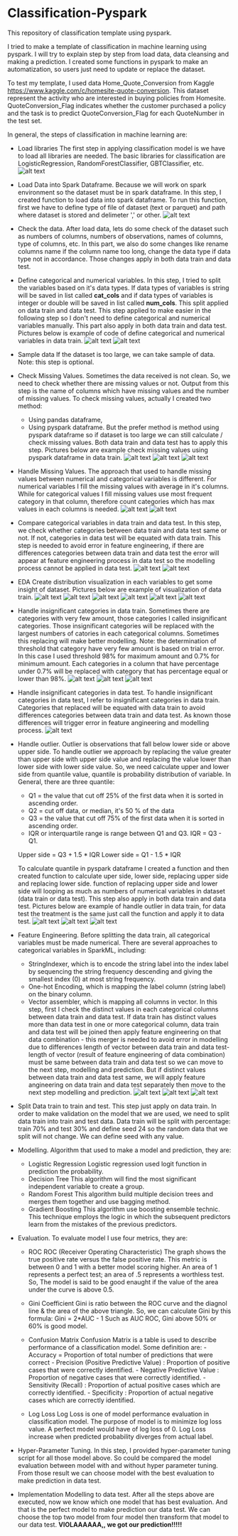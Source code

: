 # Classification-Pyspark
This repository of classification template using pyspark.

I tried to make a template of classification in machine learning using pyspark. I will try to explain step by step from load data, data cleansing and making a prediction. I created some functions in pyspark to make an automatization, so users just need to update or replace the dataset.

To test my template, I used data Home_Quote_Conversion from Kaggle https://www.kaggle.com/c/homesite-quote-conversion. This dataset represent the activity who are interested in buying policies from Homesite. QuoteConversion_Flag indicates whether the customer purchased a policy and the task is to predict QuoteConversion_Flag for each QuoteNumber in the test set.

In general, the steps of classification in machine learning are:

* Load libraries
  The first step in applying classification model is we have to load all libraries are needed. The basic libraries for classification are LogisticRegression, RandomForestClassifier, GBTClassifier, etc.
  ![alt text](https://github.com/elsyifa/Classification-Pyspark/blob/master/Image/load_libraries.png)


* Load Data into Spark Dataframe.
  Because we will work on spark environment so the dataset must be in spark dataframe. In this step, I created function to load data into spark dataframe. To run this function, first we have to define type of file of dataset (text or parquet) and path where dataset is stored and delimeter ',' or other. 
  ![alt text](https://github.com/elsyifa/Classification-Pyspark/blob/master/Image/load_dataset_function.png)
  
  
* Check the data.
  After load data, lets do some check of the dataset such as numbers of columns, numbers of observations, names of columns, type of columns, etc. In this part, we also do some changes like rename columns name if the column name too long, change the data type if data type not in accordance. Those changes apply in both data train and data test.
  
  
* Define categorical and numerical variables.
  In this step, I tried to split the variables based on it's data types. If data types of variables is string will be saved in list called **cat_cols** and if data types of variables is integer or double will be saved in list called **num_cols**. This split applied on data train and data test. This step applied to make easier in the following step so I don't need to define categorical and numerical variables manually. This part also apply in both data train and data test.
  Pictures below is example of code of define categorical and numerical variables in data train.
  ![alt text](https://github.com/elsyifa/Classification-Pyspark/blob/master/Image/define_categorical_numerical_variables1.png)
  ![alt text](https://github.com/elsyifa/Classification-Pyspark/blob/master/Image/define_categorical_numerical_variables2.png)
  
  
* Sample data
   If the dataset is too large, we can take sample of data. 
   Note: this step is optional.
   
* Check Missing Values.
  Sometimes the data received is not clean. So, we need to check whether there are missing values or not. Output from this step is the name of columns which have missing values and the number of missing values. To check missing values, actually I created two method:
   - Using pandas dataframe, 
   - Using pyspark dataframe.
  But the prefer method is method using pyspark dataframe so if dataset is too large we can still calculate / check missing values.
  Both data train and data test has to apply this step.
    Pictures below are example check missing values using pyspark dataframe in data train.
  ![alt text](https://github.com/elsyifa/Classification-Pyspark/blob/master/Image/check_missing_values.png)
  ![alt text](https://github.com/elsyifa/Classification-Pyspark/blob/master/Image/check_missing_values2.png)
  ![alt text](https://github.com/elsyifa/Classification-Pyspark/blob/master/Image/check_missing_values3.png)
  
  
* Handle Missing Values.
  The approach that used to handle missing values between numerical and categorical variables is different. For numerical variables I fill the missing values with average in it's columns. While for categorical values I fill missing values use most frequent category in that column, therefore count categories which has max values in each columns is needed. 
 ![alt text](https://github.com/elsyifa/Classification-Pyspark/blob/master/Image/handle_missing_values.jpg)
 ![alt text](https://github.com/elsyifa/Classification-Pyspark/blob/master/Image/handle_missing_values2.jpg)
 

* Compare categorical variables in data train and data test.
  In this step, we check whether categories between data train and data test same or not. If not, categories in data test will be equated with data train. This step is needed to avoid error in feature engineering, if there are differences categories between data train and data test the error will appear at feature engineering process in data test so the modelling process cannot be applied in data test.
  ![alt text](https://github.com/elsyifa/Classification-Pyspark/blob/master/Image/function_compare_categorical_variables.jpg)
  ![alt text](https://github.com/elsyifa/Classification-Pyspark/blob/master/Image/callfunction_compare_categorical_variables.jpg)
  
  
* EDA 
  Create distribution visualization in each variables to get some insight of dataset. Pictures below are example of visualization of data train.
  ![alt text](https://github.com/elsyifa/Classification-Pyspark/blob/master/Image/EDA1.jpg)
  ![alt text](https://github.com/elsyifa/Classification-Pyspark/blob/master/Image/EDA2.jpg)
  ![alt text](https://github.com/elsyifa/Classification-Pyspark/blob/master/Image/EDA3.jpg)
  ![alt text](https://github.com/elsyifa/Classification-Pyspark/blob/master/Image/EDA4.jpg)
  ![alt text](https://github.com/elsyifa/Classification-Pyspark/blob/master/Image/EDA5.jpg)
  ![alt text](https://github.com/elsyifa/Classification-Pyspark/blob/master/Image/EDA6.jpg)
  
  
* Handle insignificant categories in data train.
  Sometimes there are categories with very few amount, those categories I called insignificant categories. Those insignificant categories will be replaced with the largest numbers of catories in each categorical columns. Sometimes this replacing will make better modelling. 
  Note: the determination of threshold that category have very few amount is based on trial n error. In this case I used threshold 98% for maximum amount and 0.7% for minimum amount. Each categories in a column that have percentage under 0.7% will be replaced with category that has percentage equal or lower than 98%.
  ![alt text](https://github.com/elsyifa/Classification-Pyspark/blob/master/Image/insignificant_categories_function.jpg)
  ![alt text](https://github.com/elsyifa/Classification-Pyspark/blob/master/Image/call_insignificant_categories_function.jpg)
  ![alt text](https://github.com/elsyifa/Classification-Pyspark/blob/master/Image/insignificant_categories_function3.jpg)
  
  
* Handle insignificant categories in data test.
  To handle insignificant categories in data test, I refer to insignificant categories in data train. Categories that replaced will be equated with data train to avoid differences categories between data train and data test. As known those differences will trigger error in feature angineering and modelling process.
  ![alt text](https://github.com/elsyifa/Classification-Pyspark/blob/master/Image/insignificant_categories_function4.jpg)


* Handle outlier.
  Outlier is observations that fall below lower side or above upper side.
  To handle outlier we approach by replacing the value greater than upper side with upper side value and replacing the value lower than lower side with lower side value. So, we need calculate upper and lower side from quantile value, quantile is probability distribution of variable. In General, there are three quantile:

   - Q1 = the value that cut off 25% of the first data when it is sorted in ascending order.
   - Q2 = cut off data, or median, it's 50 % of the data
   - Q3 = the value that cut off 75% of the first data when it is sorted in ascending order.
   - IQR or interquartile range is range between Q1 and Q3. IQR = Q3 - Q1.

  Upper side = Q3 + 1.5 * IQR
  Lower side = Q1 - 1.5 * IQR

  To calculate quantile in pyspark dataframe I created a function and then created function to calculate uper side, lower side, replacing upper side and replacing lower side. function of replacing upper side and lower side will looping as much as numbers of numerical variables in dataset (data train or data test). This step also apply in both data train and data test.
  Pictures below are example of handle outlier in data train, for data test the treatment is the same just call the function and apply it to data test.
  ![alt text](https://github.com/elsyifa/Classification-Pyspark/blob/master/Image/handle_outlier.png)
  ![alt text](https://github.com/elsyifa/Classification-Pyspark/blob/master/Image/handle_outlier2.png)
  ![alt text](https://github.com/elsyifa/Classification-Pyspark/blob/master/Image/handle_outlier3.png)

* Feature Engineering.
  Before splitting the data train, all categorical variables must be made numerical. There are several approaches to categorical variables in SparkML, including:
  - StringIndexer, which is to encode the string label into the index label by sequencing the string frequency descending and giving the smallest index (0) at most string frequency.
  - One-hot Encoding, which is mapping the label column (string label) on the binary column.
  - Vector assembler, which is mapping all columns in vector.
  In this step, first I check the distinct values in each categorical columns between data train and data test. If data train has distinct values more than data test in one or more categorical column, data train and data test will be joined then apply feature engineering on that data combination - this merger is needed to avoid error in modelling due to differences length of vector between data train and data test- length of vector (result of feature engineering of data combination) must be same between data train and data test so we can move to the next step, modelling and prediction. But if distinct values between data train and data test same, we will apply feature angineering on data train and data test separately then move to the next step modelling and prediction.
  ![alt text](https://github.com/elsyifa/Classification-Pyspark/blob/master/Image/feature_engineering.png)
  ![alt text](https://github.com/elsyifa/Classification-Pyspark/blob/master/Image/feature_engineering2.png)
  ![alt text](https://github.com/elsyifa/Classification-Pyspark/blob/master/Image/call_function_feature_engineering.png)

* Split Data train to train and test.
  This step just apply on data train. In order to make validation on the model that we are used, we need to split data train into train and test data. Data train will be split with percentage: train 70% and test 30% and define seed 24 so the random data that we split will not change. We can define seed with any value.
  
* Modelling.
  Algorithm that used to make a model and prediction, they are:
   - Logistic Regression Logistic regression used logit function in prediction the probability.
   - Decision Tree This algorithm will find the most significant independent variable to create a group.
   - Random Forest This algorithm build multiple decision trees and merges them together and use bagging method.
   - Gradient Boosting This algorithm use boosting ensemble technic. This technique employs the logic in which the subsequent predictors    learn from the mistakes of the previous predictors.
   
* Evaluation.
  To evaluate model I use four metrics, they are:

    - ROC
      ROC (Receiver Operating Characteristic) The graph shows the true positive rate versus the false positive rate. This metric is           between 0 and 1 with a better model scoring higher. An area of 1 represents a perfect test; an area of .5 represents a worthless         test.
      So, The model is said to be good enaught if the value of the area under the curve is above 0.5.

    - Gini Coefficient
      Gini is ratio between the ROC curve and the diagnol line & the area of the above triangle. So, we can calculate Gini by this             formula: Gini = 2*AUC - 1 Such as AUC ROC, Gini above 50% or 60% is good model.

    - Confusion Matrix
      Confusion Matrix is a table is used to describe performance of a classification model. Some definition are: 
          - Accuracy = Proportion of total number of predictions that were correct 
          - Precision (Positive Predictive Value) : Proportion of positive cases that were correctly identified. 
          - Negative Predictive Value : Proportion of negative cases that were correctly identified. 
          - Sensitivity (Recall) : Proportion of actual positive cases which are correctly identified. 
          - Specificity : Proportion of actual negative cases which are correctly identified.

    - Log Loss
      Log Loss is one of model performance evaluation in classification model. The purpose of model is to minimize log loss value. 
      A perfect model would have of log loss of 0. Log Loss increase when predicted probability diverges from actual label.
          
* Hyper-Parameter Tuning.
  In this step, I provided hyper-parameter tuning script for all those model above. So could be compared the model evaluation between model with and without hyper parameter tuning. From those result we can choose model with the best evaluation to make prediction in data test. 

* Implementation Modelling to data test.
  After all the steps above are executed, now we know which one model that has best evaluation. And that is the perfect model to make prediction our data test. We can choose the top two model from four model then transform that model to our data test. 
  **VIOLAAAAAA,, we got our prediction!!!!!**
  

